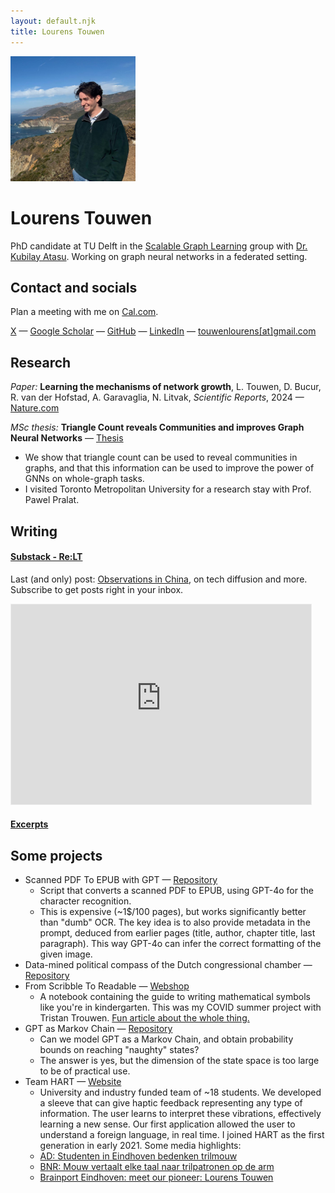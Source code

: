 ```yaml
---
layout: default.njk
title: Lourens Touwen
---
```

<img src="img/pf.jpg" alt="profile picture" width="200"/>

# Lourens Touwen
PhD candidate at TU Delft in the [Scalable Graph Learning](https://atasu-kubilay.github.io/people/) group with [Dr. Kubilay Atasu](https://atasu-kubilay.github.io/). Working on graph neural networks in a federated setting.

## Contact and socials
Plan a meeting with me on [Cal.com](https://cal.com/lourenst).

[X](https://twitter.com/LourensTouwen)
— [Google Scholar](https://scholar.google.com/citations?user=Yc12rtEAAAAJ)
— [GitHub](https://github.com/LourensT/)
— [LinkedIn](https://www.linkedin.com/in/touwenlourens/)
— [touwenlourens[at]gmail.com](mailto:touwenlourens[at]gmail.com)

## Research
*Paper:* **Learning the mechanisms of network growth**, L. Touwen, D. Bucur, R. van der Hofstad, A. Garavaglia, N. Litvak, *Scientific Reports*, 2024 — [Nature.com](https://www.nature.com/articles/s41598-024-61940-4)

*MSc thesis:* **Triangle Count reveals Communities and improves Graph Neural Networks** — [Thesis](https://repository.tudelft.nl/record/uuid:ce12639d-688e-4c29-b8e4-d312ab520c30)
* We show that triangle count can be used to reveal communities in graphs, and that this information can be used to improve the power of GNNs on whole-graph tasks.
* I visited Toronto Metropolitan University for a research stay with Prof. Pawel Pralat.

## Writing

#### [Substack - Re:LT](https://www.lourenstouwen.substack.com/)
Last (and only) post: [Observations in China](https://lourenstouwen.substack.com/p/observations-in-china?r=jysdk), on tech diffusion and more. Subscribe to get posts right in your inbox.
<iframe src="https://lourenstouwen.substack.com/embed" width="480" height="320" style="border:1px solid #EEE; background:white;" frameborder="0" scrolling="no"></iframe>

#### [Excerpts](/excerpts/)

## Some projects 
* Scanned PDF To EPUB with GPT — [Repository](https://github.com/LourensT/ScannedPDFtoEPUB)
    * Script that converts a scanned PDF to EPUB, using GPT-4o for the character recognition.
    * This is expensive (~1$/100 pages), but works significantly better than "dumb" OCR. The key idea is to also provide metadata in the prompt, deduced from earlier pages (title, author, chapter title, last paragraph). This way GPT-4o can infer the correct formatting of the given image.
* Data-mined political compass of the Dutch congressional chamber — [Repository](https://github.com/LourensT/tweede-kamer-politiek-kompas)
* From Scribble To Readable — [Webshop](https://www.fromscribbletoreadable.com)
    * A notebook containing the guide to writing mathematical symbols like you're in kindergarten. This was my COVID summer project with Tristan Trouwen. [Fun article about the whole thing.](https://www.cursor.tue.nl/nieuws/2020/juli/week-2/studenten-proberen-onleesbare-handschriften-uit-te-bannen-met-boekje/)
* GPT as Markov Chain — [Repository](https://github.com/LourensT/GPTasMC)
    * Can we model GPT as a Markov Chain, and obtain probability bounds on reaching "naughty" states?
    * The answer is yes, but the dimension of the state space is too large to be of practical use.
* Team HART — [Website](https://www.teamhart.nl/) 
    * University and industry funded team of ~18 students. We developed a sleeve that can give haptic feedback representing any type of information. The user learns to interpret these vibrations, effectively learning a new sense. Our first application allowed the user to understand a foreign language, in real time. I joined HART as the first generation in early 2021. Some media highlights:
    * [AD: Studenten in Eindhoven bedenken trilmouw](https://www.ad.nl/wetenschap/studenten-in-eindhoven-bedenken-trilmouw-waarmee-je-taal-kunt-voelen~a6288823)
    * [BNR: Mouw vertaalt elke taal naar trilpatronen op de arm](https://www.bnr.nl/podcast/wetenschap-vandaag/10459984/mouw-vertaalt-elke-taal-naar-trilpatronen-op-de-arm)
    * [Brainport Eindhoven: meet our pioneer: Lourens Touwen](https://brainporteindhoven.com/en/learn-and-work/study/meet-our-pioneer-lourens-touwen)